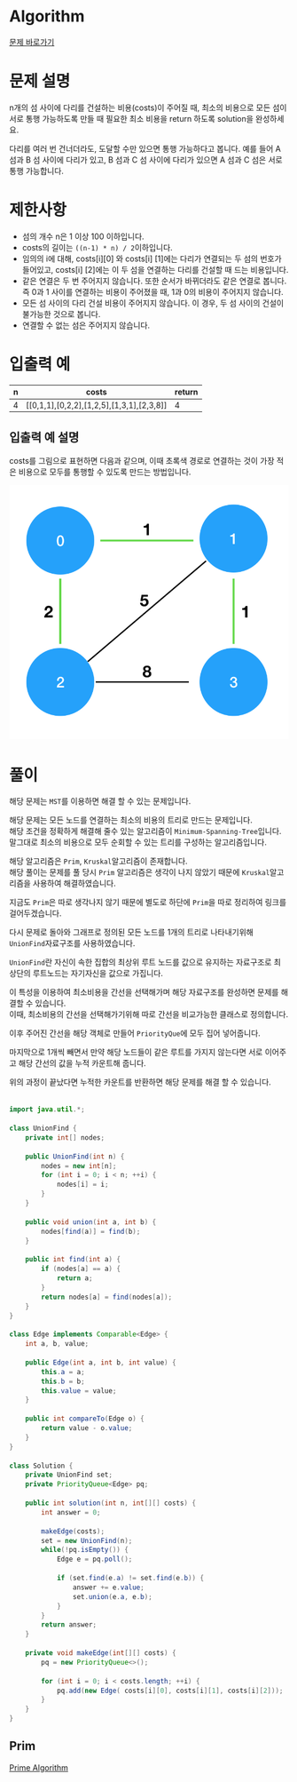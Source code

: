 
# Algorithm
[문제 바로가기](https://school.programmers.co.kr/learn/courses/30/lessons/42861)
# 문제 설명

n개의 섬 사이에 다리를 건설하는 비용(costs)이 주어질 때, 최소의 비용으로 모든 섬이 서로 통행 가능하도록 만들 때 필요한 최소 비용을 return 하도록 solution을 완성하세요.

다리를 여러 번 건너더라도, 도달할 수만 있으면 통행 가능하다고 봅니다. 예를 들어 A 섬과 B 섬 사이에 다리가 있고, B 섬과 C 섬 사이에 다리가 있으면 A 섬과 C 섬은 서로 통행 가능합니다.

# **제한사항**

- 섬의 개수 n은 1 이상 100 이하입니다.
- costs의 길이는 `((n-1) * n) / 2`이하입니다.
- 임의의 i에 대해, costs[i][0] 와 costs[i] [1]에는 다리가 연결되는 두 섬의 번호가 들어있고, costs[i] [2]에는 이 두 섬을 연결하는 다리를 건설할 때 드는 비용입니다.
- 같은 연결은 두 번 주어지지 않습니다. 또한 순서가 바뀌더라도 같은 연결로 봅니다. 즉 0과 1 사이를 연결하는 비용이 주어졌을 때, 1과 0의 비용이 주어지지 않습니다.
- 모든 섬 사이의 다리 건설 비용이 주어지지 않습니다. 이 경우, 두 섬 사이의 건설이 불가능한 것으로 봅니다.
- 연결할 수 없는 섬은 주어지지 않습니다.

# **입출력 예**

| n   | costs                                     | return |
| --- | ----------------------------------------- | ------ |
| 4   | [[0,1,1],[0,2,2],[1,2,5],[1,3,1],[2,3,8]] | 4      |

## **입출력 예 설명**

costs를 그림으로 표현하면 다음과 같으며, 이때 초록색 경로로 연결하는 것이 가장 적은 비용으로 모두를 통행할 수 있도록 만드는 방법입니다.

![image.png](./img/섬_연결하기1.png)


# 풀이

해당 문제는 `MST`를 이용하면 해결 할 수 있는 문제입니다.

해당 문제는 모든 노드를 연결하는 최소의 비용의 트리로 만드는 문제입니다.   
해당 조건을 정확하게 해결해 줄수 있는 알고리즘이 `Minimum-Spanning-Tree`입니다.   
말그대로 최소의 비용으로 모두 순회할 수 있는 트리를 구성하는 알고리즘입니다.    

해당 알고리즘은 `Prim`, `Kruskal`알고리즘이 존재합니다.   
해당 풀이는 문제를 풀 당시 `Prim` 알고리즘은 생각이 나지 않았기 때문에 `Kruskal`알고리즘을 사용하여 해결하였습니다.

지금도 `Prim`은 따로 생각나지 않기 때문에 별도로 하단에 `Prim`을 따로 정리하여 링크를 걸어두겠습니다.

다시 문제로 돌아와 그래프로 정의된 모든 노드를 1개의 트리로 나타내기위해 `UnionFind`자료구조를 사용하였습니다.

`UnionFind`란 자신이 속한 집합의 최상위 루트 노드를 값으로 유지하는 자료구조로 최 상단의 루트노드는 자기자신을 값으로 가집니다.

이 특성을 이용하여 최소비용을 간선을 선택해가며 해당 자료구조를 완성하면 문제를 해결할 수 있습니다.    
이때, 최소비용의 간선을 선택해가기위해 따로 간선을 비교가능한 클래스로 정의합니다.  

이후 주어진 간선을 해당 객체로 만들어 `PriorityQue`에 모두 집어 넣어줍니다.  

마지막으로 1개씩 빼면서 만약 해당 노드들이 같은 루트를 가지지 않는다면 서로 이어주고 해당 간선의 값을 누적 카운트해 줍니다.

위의 과정이 끝났다면 누적한 카운트를 반환하면 해당 문제를 해결 할 수 있습니다.

```java

import java.util.*;

class UnionFind {
    private int[] nodes;
    
    public UnionFind(int n) {
        nodes = new int[n];
        for (int i = 0; i < n; ++i) {
            nodes[i] = i;
        }
    }
    
    public void union(int a, int b) {
        nodes[find(a)] = find(b);
    }
    
    public int find(int a) {
        if (nodes[a] == a) {
            return a;
        }
        return nodes[a] = find(nodes[a]);
    }
}

class Edge implements Comparable<Edge> {
    int a, b, value;
    
    public Edge(int a, int b, int value) {
        this.a = a;
        this.b = b;
        this.value = value;
    }
    
    public int compareTo(Edge o) {
        return value - o.value;
    } 
}

class Solution {
    private UnionFind set;
    private PriorityQueue<Edge> pq;
    
    public int solution(int n, int[][] costs) {
        int answer = 0;
        
        makeEdge(costs);
        set = new UnionFind(n);
        while(!pq.isEmpty()) {
            Edge e = pq.poll();
            
            if (set.find(e.a) != set.find(e.b)) {
                answer += e.value;
                set.union(e.a, e.b);
            }
        }
        return answer;
    }
    
    private void makeEdge(int[][] costs) {
        pq = new PriorityQueue<>();
        
        for (int i = 0; i < costs.length; ++i) {
            pq.add(new Edge( costs[i][0], costs[i][1], costs[i][2]));
        }
    }
}

```


## Prim
[Prime Algorithm](https://gihwanjang.github.io/post/content/Study/Algorithm/Tree/Prim%20MST)
